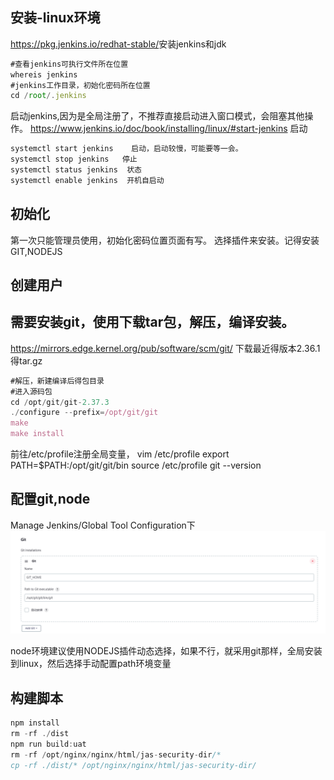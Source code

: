 ## 安装-linux环境
<https://pkg.jenkins.io/redhat-stable/>安装jenkins和jdk
```js
#查看jenkins可执行文件所在位置
whereis jenkins 
#jenkins工作目录，初始化密码所在位置
cd /root/.jenkins
```

启动jenkins,因为是全局注册了，不推荐直接启动进入窗口模式，会阻塞其他操作。
<https://www.jenkins.io/doc/book/installing/linux/#start-jenkins>
 启动
 ```js
 systemctl start jenkins    启动，启动较慢，可能要等一会。
 systemctl stop jenkins   停止
 systemctl status jenkins  状态
 systemctl enable jenkins  开机自启动
 ```

## 初始化
第一次只能管理员使用，初始化密码位置页面有写。
选择插件来安装。记得安装GIT,NODEJS

## 创建用户


## 需要安装git，使用下载tar包，解压，编译安装。
<https://mirrors.edge.kernel.org/pub/software/scm/git/> 下载最近得版本2.36.1得tar.gz
```js
#解压，新建编译后得包目录
#进入源码包
cd /opt/git/git-2.37.3
./configure --prefix=/opt/git/git
make
make install
```
前往/etc/profile注册全局变量，
vim /etc/profile
export PATH=$PATH:/opt/git/git/bin
source /etc/profile
git --version


## 配置git,node
Manage Jenkins/Global Tool Configuration下
![git环境变量](./images/git.jpg)

node环境建议使用NODEJS插件动态选择，如果不行，就采用git那样，全局安装到linux，然后选择手动配置path环境变量

## 构建脚本
```js
npm install 
rm -rf ./dist
npm run build:uat
rm -rf /opt/nginx/nginx/html/jas-security-dir/*
cp -rf ./dist/* /opt/nginx/nginx/html/jas-security-dir/

```